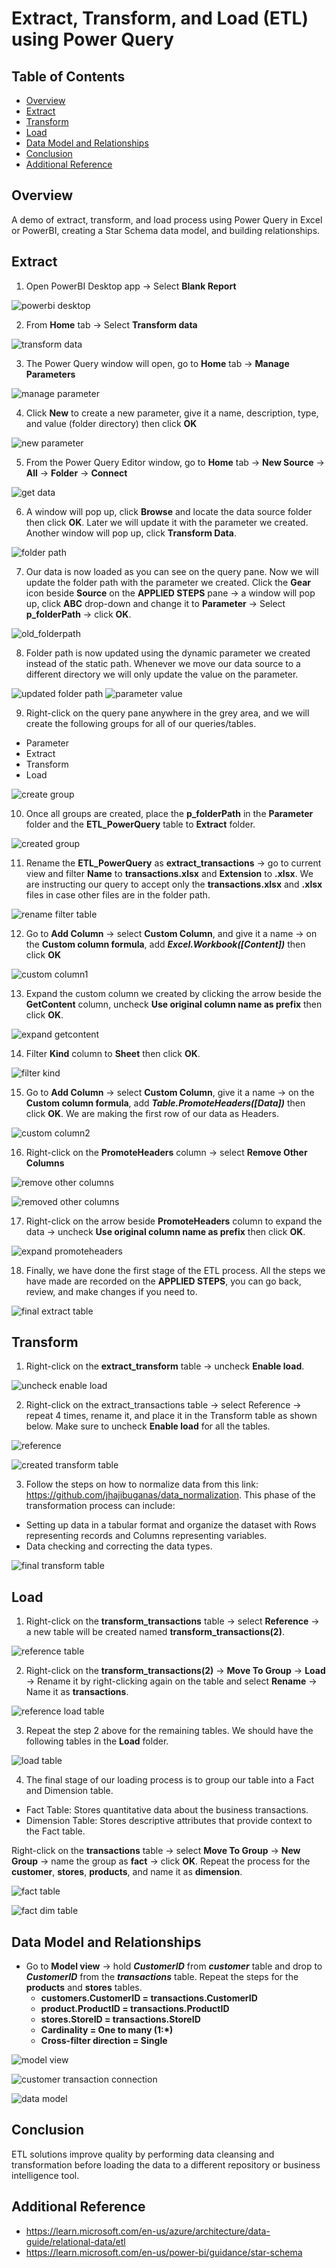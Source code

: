 # Extract, Transform, and Load (ETL) using Power Query

## Table of Contents

- [Overview](#overview)
- [Extract](#extract)
- [Transform](#transform)
- [Load](#load)
- [Data Model and Relationships](#data-model-and-relationships)
- [Conclusion](#conclusion)
- [Additional Reference](#additional-reference)

## Overview

A demo of extract, transform, and load process using Power Query in Excel or PowerBI, creating a Star Schema data model, and building relationships.

## Extract

1. Open PowerBI Desktop app &#8594; Select **Blank Report**
  >
  ![powerbi desktop](extract_screenshots/powerbi_desktop.jpg)
  >
2. From **Home** tab &#8594; Select **Transform data**
  >
  ![transform data](extract_screenshots/transform_data.jpg)
  >
3. The Power Query window will open, go to **Home** tab &#8594; **Manage Parameters**
  >
  ![manage parameter](extract_screenshots/manage_parameter.jpg)
  >
4. Click **New** to create a new parameter, give it a name, description, type, and value (folder directory) then click **OK**
  >
  ![new parameter](extract_screenshots/new_parameter.jpg)
  >
5. From the Power Query Editor window, go to **Home** tab &#8594; **New Source** &#8594; **All** &#8594; **Folder** &#8594; **Connect**
  >
  ![get data](extract_screenshots/get_data.jpg)
  >
6. A window will pop up, click **Browse** and locate the data source folder then click **OK**. Later we will update it with the parameter we created. Another window will pop up, click **Transform Data**.
  >
  ![folder path](extract_screenshots/folderpath.jpg)
  >
7. Our data is now loaded as you can see on the query pane. Now we will update the folder path with the parameter we created. Click the **Gear** icon beside **Source** on the **APPLIED STEPS** pane &#8594; a window will pop up, click **ABC** drop-down and change it to **Parameter** &#8594; Select **p_folderPath** &#8594; click **OK**.
  >
   ![old_folderpath](extract_screenshots/old_folderpath.jpg)
  >
8. Folder path is now updated using the dynamic parameter we created instead of the static path. Whenever we move our data source to a different directory we will only update the value on the parameter.
  >
  ![updated folder path](extract_screenshots/updated_folderpath.jpg)
  ![parameter value](extract_screenshots/parameter_value.jpg)
  >
9. Right-click on the query pane anywhere in the grey area, and we will create the following groups for all of our queries/tables.
  - Parameter
  - Extract
  - Transform
  - Load
  >
  ![create group](extract_screenshots/create_group.jpg)
  >
10. Once all groups are created, place the **p_folderPath** in the **Parameter** folder and the **ETL_PowerQuery** table to **Extract** folder.
  >
  ![created group](extract_screenshots/created_group.jpg)
  >
11. Rename the **ETL_PowerQuery** as **extract_transactions** &#8594; go to current view and filter **Name** to **transactions.xlsx** and **Extension** to **.xlsx**. We are instructing our query to accept only the **transactions.xlsx** and **.xlsx** files in case other files are in the folder path.
  >
  ![rename filter table](extract_screenshots/rename_filter_table.jpg)
  >
12. Go to **Add Column** &#8594; select **Custom Column**, and give it a name &#8594; on the **Custom column formula**, add ***Excel.Workbook([Content])*** then click **OK**
  >
  ![custom column1](extract_screenshots/custom_column1.jpg)
  >
13. Expand the custom column we created by clicking the arrow beside the **GetContent** column, uncheck **Use original column name as prefix** then click **OK**.
  >
  ![expand getcontent](extract_screenshots/expand_getcontent.jpg)
  >
14. Filter **Kind** column to **Sheet** then click **OK**.
  >
  ![filter kind](extract_screenshots/filter_kind.jpg)
  >
15. Go to **Add Column** &#8594; select **Custom Column**, give it a name &#8594; on the **Custom column formula**, add ***Table.PromoteHeaders([Data])*** then click **OK**. We are making the first row of our data as Headers.
  >
  ![custom column2](extract_screenshots/custom_column2.jpg)
  >
16. Right-click on the **PromoteHeaders** column &#8594; select **Remove Other Columns**
  >
  ![remove other columns](extract_screenshots/remove_other_column.jpg)
  >
  ![removed other columns](extract_screenshots/removed_other_column.jpg)
  >
17. Right-click on the arrow beside **PromoteHeaders** column to expand the data &#8594; uncheck **Use original column name as prefix** then click **OK**.
  >
  ![expand promoteheaders](extract_screenshots/expand_promoteheaders.jpg)
  >
18. Finally, we have done the first stage of the ETL process. All the steps we have made are recorded on the **APPLIED STEPS**, you can go back, review, and make changes if you need to.
  >
  ![final extract table](extract_screenshots/final_extract_table.jpg)
  >

## Transform

1. Right-click on the **extract_transform** table &#8594; uncheck **Enable load**.
  >
  ![uncheck enable load ](transform_screenshots/uncheck_enable_load.jpg)
  >
2. Right-click on the extract_transactions table &#8594; select Reference &#8594; repeat 4 times, rename it, and place it in the Transform table as shown below. Make sure to uncheck **Enable load** for all the tables.
  >
  ![reference](transform_screenshots/reference.jpg)
  >
  ![created transform table](transform_screenshots/created_transform_table.jpg)
  >
3. Follow the steps on how to normalize data from this link: https://github.com/jhajibuganas/data_normalization. This phase of the transformation process can include:
  - Setting up data in a tabular format and organize the dataset with Rows representing records and Columns representing variables.
  - Data checking and correcting the data types.
  >
  ![final transform table](transform_screenshots/final_transform_table.jpg)
  >


## Load

1. Right-click on the **transform_transactions** table &#8594; select **Reference** &#8594; a new table will be created named **transform_transactions(2)**.
  >
  ![reference table](load_screenshots/reference_table.jpg)
  >
2. Right-click on the **transform_transactions(2)** &#8594; **Move To Group** &#8594; **Load** &#8594; Rename it by right-clicking again on the table and select **Rename** &#8594; Name it as **transactions**.
  >
  ![reference load table](load_screenshots/reference_load_table.jpg)
  >
3. Repeat the step 2 above for the remaining tables. We should have the following tables in the **Load** folder.
  >
  ![load table](load_screenshots/load_table.jpg)
  >
4. The final stage of our loading process is to group our table into a Fact and Dimension table.
  - Fact Table: Stores quantitative data about the business transactions.
  - Dimension Table: Stores descriptive attributes that provide context to the Fact table.
  >
  Right-click on the **transactions** table &#8594; select **Move To Group** &#8594; **New Group** &#8594; name the group as **fact** &#8594; click **OK**.
  Repeat the process for the **customer**, **stores**, **products**, and name it as **dimension**.
  >
  ![fact table](load_screenshots/fact_table.jpg) 
  >
  ![fact dim table](load_screenshots/fact_dim_table.jpg) 

## Data Model and Relationships
  - Go to **Model view** &#8594; hold ***CustomerID*** from ***customer*** table and drop to ***CustomerID*** from the ***transactions*** table. Repeat the steps for the **products** and **stores** tables.
    - **customers.CustomerID = transactions.CustomerID**
    - **product.ProductID = transactions.ProductID**
    - **stores.StoreID = transactions.StoreID**
    - **Cardinality = One to many (1:*)**
    - **Cross-filter direction = Single**
  >
  ![model view](data_model/data_model_view.jpg)
  >
  ![customer transaction connection](data_model/cunstomer_transaction_connection.jpg)
  >
  ![data model](data_model/data_model.jpg)
  >

## Conclusion

ETL solutions improve quality by performing data cleansing and transformation before loading the data to a different repository or business intelligence tool.

## Additional Reference
- https://learn.microsoft.com/en-us/azure/architecture/data-guide/relational-data/etl
- https://learn.microsoft.com/en-us/power-bi/guidance/star-schema

